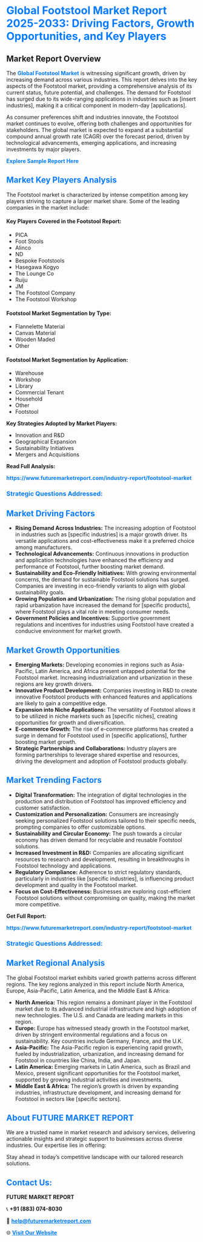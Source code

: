 <h1 style="color: #007BFF;">Global Footstool Market Report 2025-2033: Driving Factors, Growth Opportunities, and Key Players</h1>

<section id="overview">
<h2>Market Report Overview</h2>
<p>The <a href="https://www.futuremarketreport.com/industry-report/footstool-market" style="color: #007BFF; text-decoration: none;"><strong>Global Footstool Market</strong></a> is witnessing significant growth, driven by increasing demand across various industries. This report delves into the key aspects of the Footstool market, providing a comprehensive analysis of its current status, future potential, and challenges. The demand for Footstool has surged due to its wide-ranging applications in industries such as [insert industries], making it a critical component in modern-day [applications].</p>
<p>As consumer preferences shift and industries innovate, the Footstool market continues to evolve, offering both challenges and opportunities for stakeholders. The global market is expected to expand at a substantial compound annual growth rate (CAGR) over the forecast period, driven by technological advancements, emerging applications, and increasing investments by major players.</p>
</section>

<section id="overview">
<p><a href="https://www.futuremarketreport.com/request-sample/reportId=111126" style="color: #007BFF; text-decoration: none;"><strong>Explore Sample Report Here</strong></a></p>
</section>

<section id="key-players">
<h2 style="color: #007BFF;">Market Key Players Analysis</h2>
<p>The Footstool market is characterized by intense competition among key players striving to capture a larger market share. Some of the leading companies in the market include:</p>
<h4>Key Players Covered in the Footstool Report:</h4>
<ul><li>PICA</li><li>Foot Stools</li><li>Alinco</li><li>ND</li><li>Bespoke Footstools</li><li>Hasegawa Kogyo</li><li>The Lounge Co</li><li>Ruiju</li><li>JM</li><li>The Footstool Company</li><li>The Footstool Workshop</li></ul>
<h4>Footstool Market Segmentation by Type:</h4>
<ul><li>Flannelette Material</li><li>Canvas Material</li><li>Wooden Maded</li><li>Other</li></ul>

<h4>Footstool Market Segmentation by Application:</h4>
<ul><li>Warehouse</li><li>Workshop</li><li>Library</li><li>Commercial Tenant</li><li>Household</li><li>Other</li><li>Footstool</li></ul>
<p><strong>Key Strategies Adopted by Market Players:</strong></p>
<ul>
<li>Innovation and R&D</li>
<li>Geographical Expansion</li>
<li>Sustainability Initiatives</li>
<li>Mergers and Acquisitions</li>
</ul>
</section>

<section>
<p><strong>Read Full Analysis: </strong></p><a href="https://www.futuremarketreport.com/industry-report/footstool-market" style="color: #007BFF; text-decoration: none;"><strong>https://www.futuremarketreport.com/industry-report/footstool-market</strong></a>
<h3 style="color: #007BFF;">Strategic Questions Addressed:</h3>
</section>

<section id="driving-factors">
<h2 style="color: #007BFF;">Market Driving Factors</h2>
<ul>
<li><strong>Rising Demand Across Industries:</strong> The increasing adoption of Footstool in industries such as [specific industries] is a major growth driver. Its versatile applications and cost-effectiveness make it a preferred choice among manufacturers.</li>
<li><strong>Technological Advancements:</strong> Continuous innovations in production and application technologies have enhanced the efficiency and performance of Footstool, further boosting market demand.</li>
<li><strong>Sustainability and Eco-Friendly Initiatives:</strong> With growing environmental concerns, the demand for sustainable Footstool solutions has surged. Companies are investing in eco-friendly variants to align with global sustainability goals.</li>
<li><strong>Growing Population and Urbanization:</strong> The rising global population and rapid urbanization have increased the demand for [specific products], where Footstool plays a vital role in meeting consumer needs.</li>
<li><strong>Government Policies and Incentives:</strong> Supportive government regulations and incentives for industries using Footstool have created a conducive environment for market growth.</li>
</ul>
</section>

<section id="growth-opportunities">
<h2 style="color: #007BFF;">Market Growth Opportunities</h2>
<ul>
<li><strong>Emerging Markets:</strong> Developing economies in regions such as Asia-Pacific, Latin America, and Africa present untapped potential for the Footstool market. Increasing industrialization and urbanization in these regions are key growth drivers.</li>
<li><strong>Innovative Product Development:</strong> Companies investing in R&D to create innovative Footstool products with enhanced features and applications are likely to gain a competitive edge.</li>
<li><strong>Expansion into Niche Applications:</strong> The versatility of Footstool allows it to be utilized in niche markets such as [specific niches], creating opportunities for growth and diversification.</li>
<li><strong>E-commerce Growth:</strong> The rise of e-commerce platforms has created a surge in demand for Footstool used in [specific applications], further boosting market growth.</li>
<li><strong>Strategic Partnerships and Collaborations:</strong> Industry players are forming partnerships to leverage shared expertise and resources, driving the development and adoption of Footstool products globally.</li>
</ul>
</section>

<section id="trending-factors">
<h2 style="color: #007BFF;">Market Trending Factors</h2>
<ul>
<li><strong>Digital Transformation:</strong> The integration of digital technologies in the production and distribution of Footstool has improved efficiency and customer satisfaction.</li>
<li><strong>Customization and Personalization:</strong> Consumers are increasingly seeking personalized Footstool solutions tailored to their specific needs, prompting companies to offer customizable options.</li>
<li><strong>Sustainability and Circular Economy:</strong> The push towards a circular economy has driven demand for recyclable and reusable Footstool solutions.</li>
<li><strong>Increased Investment in R&D:</strong> Companies are allocating significant resources to research and development, resulting in breakthroughs in Footstool technology and applications.</li>
<li><strong>Regulatory Compliance:</strong> Adherence to strict regulatory standards, particularly in industries like [specific industries], is influencing product development and quality in the Footstool market.</li>
<li><strong>Focus on Cost-Effectiveness:</strong> Businesses are exploring cost-efficient Footstool solutions without compromising on quality, making the market more competitive.</li>
</ul>
</section>

<section>
<p><strong>Get Full Report: </strong></p><a href="https://www.futuremarketreport.com/industry-report/footstool-market" style="color: #007BFF; text-decoration: none;"><strong>https://www.futuremarketreport.com/industry-report/footstool-market</strong></a>
<h3 style="color: #007BFF;">Strategic Questions Addressed:</h3>
</section>


<section id="regional-analysis">
<h2 style="color: #007BFF;">Market Regional Analysis</h2>
<p>The global Footstool market exhibits varied growth patterns across different regions. The key regions analyzed in this report include North America, Europe, Asia-Pacific, Latin America, and the Middle East & Africa:</p>
<ul>
<li><strong>North America:</strong> This region remains a dominant player in the Footstool market due to its advanced industrial infrastructure and high adoption of new technologies. The U.S. and Canada are leading markets in this region.</li>
<li><strong>Europe:</strong> Europe has witnessed steady growth in the Footstool market, driven by stringent environmental regulations and a focus on sustainability. Key countries include Germany, France, and the U.K.</li>
<li><strong>Asia-Pacific:</strong> The Asia-Pacific region is experiencing rapid growth, fueled by industrialization, urbanization, and increasing demand for Footstool in countries like China, India, and Japan.</li>
<li><strong>Latin America:</strong> Emerging markets in Latin America, such as Brazil and Mexico, present significant opportunities for the Footstool market, supported by growing industrial activities and investments.</li>
<li><strong>Middle East & Africa:</strong> The region’s growth is driven by expanding industries, infrastructure development, and increasing demand for Footstool in sectors like [specific sectors].</li>
</ul>
</section>

<footer>
<h2 style="color: #007BFF;">About FUTURE MARKET REPORT</h2>
<p>We are a trusted name in market research and advisory services, delivering actionable insights and strategic support to businesses across diverse industries. Our expertise lies in offering:</p>

<p>Stay ahead in today’s competitive landscape with our tailored research solutions.</p>

<h2 style="color: #007BFF;">Contact Us:</h2>
<p><strong>FUTURE MARKET REPORT</strong></p>
<p>📞 <strong>+91 (883) 074-8030</strong></p>
<p>📧 <strong><a href="mailto:help@futuremarketreport.com" style="color: #007BFF;">help@futuremarketreport.com</a></strong></p>
<p>🌐 <strong><a href="https://www.futuremarketreport.com/" style="color: #007BFF;">Visit Our Website</a></strong></p>
</footer>